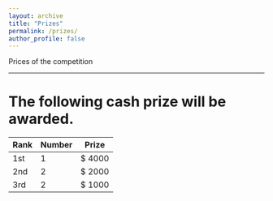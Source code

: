 ```yaml
---
layout: archive
title: "Prizes"
permalink: /prizes/
author_profile: false
---
```

Prices of the competition

---

# The following cash prize will be awarded.
| Rank    | Number    | Prize    |
| ------- | --------- | -------- |
| 1st     | 1         | $ 4000   |
| 2nd     | 2         | $ 2000   |
| 3rd     | 2         | $ 1000   |
